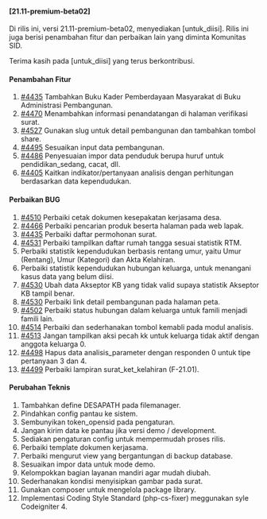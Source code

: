 #### [21.11-premium-beta02]

Di rilis ini, versi 21.11-premium-beta02, menyediakan [untuk_diisi]. Rilis ini juga berisi penambahan fitur dan perbaikan lain yang diminta Komunitas SID.

Terima kasih pada [untuk_diisi] yang terus berkontribusi.

#### Penambahan Fitur
1. [#4435](https://github.com/OpenSID/OpenSID/issues/4181) Tambahkan Buku Kader Pemberdayaan Masyarakat di Buku Administrasi Pembangunan.
2. [#4470](https://github.com/OpenSID/OpenSID/issues/4470) Menambahkan informasi penandatangan di halaman verifikasi surat.
3. [#4527](https://github.com/OpenSID/OpenSID/issues/4527) Gunakan slug untuk detail pembangunan dan tambahkan tombol share.
4. [#4495](https://github.com/OpenSID/OpenSID/issues/4495) Sesuaikan input data pembangunan.
5. [#4486](https://github.com/OpenSID/OpenSID/issues/4486) Penyesuaian impor data penduduk berupa huruf untuk pendidikan_sedang, cacat, dll.
6. [#4405](https://github.com/OpenSID/OpenSID/issues/4405) Kaitkan indikator/pertanyaan analisis dengan perhitungan berdasarkan data kependudukan.


#### Perbaikan BUG
1. [#4510](https://github.com/OpenSID/OpenSID/issues/4510) Perbaiki cetak dokumen kesepakatan kerjasama desa.
2. [#4466](https://github.com/OpenSID/OpenSID/issues/4466) Perbaiki pencarian produk beserta halaman pada web lapak.
3. [#4435](https://github.com/OpenSID/OpenSID/issues/4435) Perbaiki daftar permohonan surat.
4. [#4531](https://github.com/OpenSID/OpenSID/issues/4531) Perbaiki tampilkan daftar rumah tangga sesuai statistik RTM.
5. Perbaiki statistik kependudukan berbasis rentang umur, yaitu Umur (Rentang), Umur (Kategori) dan Akta Kelahiran.
6. Perbaiki statistik kependudukan hubungan keluarga, untuk menangani kasus data yang belum diisi.
7. [#4530](https://github.com/OpenSID/OpenSID/issues/4530) Ubah data Akseptor KB yang tidak valid supaya statistik Akseptor KB tampil benar.
8. [#4530](https://github.com/OpenSID/OpenSID/issues/4532) Perbaiki link detail pembangunan pada halaman peta.
9. [#4502](https://github.com/OpenSID/OpenSID/issues/4502) Perbaiki status hubungan dalam keluarga untuk famili menjadi famili lain.
10. [#4514](https://github.com/OpenSID/OpenSID/issues/4514) Perbaiki dan sederhanakan tombol kemabli pada modul analisis.
11. [#4513](https://github.com/OpenSID/OpenSID/issues/4513) Jangan tampilkan aksi pecah kk untuk keluarga tidak aktif dengan anggota keluarga 0.
12. [#4498](https://github.com/OpenSID/OpenSID/issues/4498) Hapus data analisis_parameter dengan responden 0 untuk tipe pertanyaan 3 dan 4.
13. [#4499](https://github.com/OpenSID/OpenSID/issues/4499) Perbaiki lampiran surat_ket_kelahiran (F-21.01).


#### Perubahan Teknis
1. Tambahkan define DESAPATH pada filemanager.
2. Pindahkan config pantau ke sistem.
3. Sembunyikan token_opensid pada pengaturan.
4. Jangan kirim data ke pantau jika versi demo / development.
5. Sediakan pengaturan config untuk mempermudah proses rilis.
6. Perbaiki template dokumen kerjasama.
7. Perbaiki mengurut view yang bergantungan di backup database.
8. Sesuaikan impor data untuk mode demo.
9. Kelompokkan bagian layanan mandiri agar mudah diubah.
10. Sederhanakan kondisi menyisipkan gambar pada surat.
11. Gunakan composer untuk mengelola package library.
12. Implementasi Coding Style Standard (php-cs-fixer) meggunakan syle Codeigniter 4.

